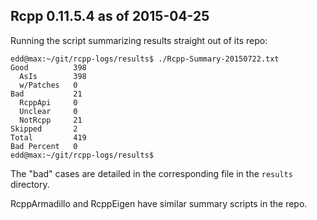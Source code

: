 
Rcpp 0.11.5.4 as of 2015-04-25
------------------------------

Running the script summarizing results straight out of its repo:

```{sh}
edd@max:~/git/rcpp-logs/results$ ./Rcpp-Summary-20150722.txt
Good          398 
  AsIs        398 
  w/Patches   0 
Bad           21 
  RcppApi     0 
  Unclear     0 
  NotRcpp     21 
Skipped       2 
Total         419 
Bad Percent   0 
edd@max:~/git/rcpp-logs/results$ 
```

The "bad" cases are detailed in the corresponding file in the `results`
directory.


RcppArmadillo and RcppEigen have similar summary scripts in the repo.
